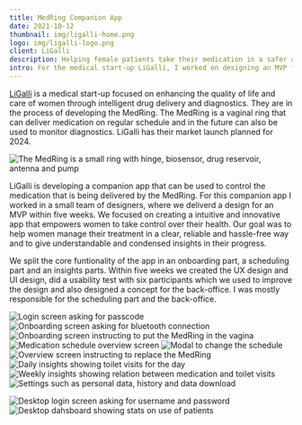 ```yaml
---
title: MedRing Companion App
date: 2021-10-12
thumbnail: img/ligalli-home.png
logo: img/ligalli-logo.png
client: LiGalli
description: Helping female patients take their medication in a safer and easier way
intro: For the medical start-up LiGalli, I worked on designing an MVP for the MedRing companion app. An app that helps female patients take their medication in a safer and easier way.  
---
```


[LiGalli](https://www.ligalli.health) is a medical start-up focused on enhancing the quality of life and care of women through intelligent drug delivery and diagnostics. They are in the process of developing the MedRing. The MedRing is a vaginal ring that can deliver medication on regular schedule and in the future can also be used to monitor diagnostics. LiGalli has their market launch planned for 2024.

![The MedRing is a small ring with hinge, biosensor, drug reservoir, antenna and pump](img/medring.png)

LiGalli is developing a companion app that can be used to control the medication that is being delivered by the MedRing. For this companion app I worked in a small team of designers, where we deliverd a design for an MVP within five weeks. We focused on creating a intuitive and innovative app that empowers women to take control over their health. Our goal was to help women manage their treatment in a clear, reliable and hassle-free way and to give understandable and condensed insights in their progress.

We split the core funtionality of the app in an onboarding part, a scheduling part and an insights parts. Within five weeks we created the UX design and UI design, did a usability test with six participants which we used to improve the design and also designed a concept for the back-office. I was mostly responsible for the scheduling part and the back-office.



<div class="grid grid-cols-2 sm:grid-cols-3 gap-12 my-16 not-prose">

![Login screen asking for passcode](img/medring-passcode.png)
![Onboarding screen asking for bluetooth connection](img/medring-onboarding-1.png)
![Onboarding screen instructing to put the MedRing in the vagina](img/medring-onboarding-2.png)
![Medication schedule overview screen](img/medring-medication.png)
![Modal to change the schedule](img/medring-schedule.png)
![Overview screen instructing to replace the MedRing](img/medring-overview-late.png)
![Daily insights showing toilet visits for the day](img/medring-insights-day.png)
![Weekly insights showing relation between medication and toilet visits](img/medring-insights-day.png)
![Settings such as personal data, history and data download](img/medring-settings.png)
</div>

![Desktop login screen asking for username and password](img/medring-login.png)
![Desktop dahsboard showing stats on use of patients](img/medring-dashboard.png)
